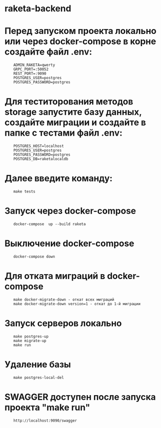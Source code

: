# raketa-backend

# Перед запуском проекта локально или через docker-compose в корне создайте файл .env:
```
    ADMIN_RAKETA=qwerty
    GRPC_PORT=:50052
    REST_PORT=:9090
    POSTGRES_USER=postgres
    POSTGRES_PASSWORD=postgres
```

# Для теститорования методов storage запустите базу данных, создайте миграции и создайте в папке с тестами файл .env:
```
    POSTGRES_HOST=localhost
    POSTGRES_USER=postgres
    POSTGRES_PASSWORD=postgres
    POSTGRES_DB=raketalocaldb
```
# Далее введите команду:
```
    make tests
```

# Запуск через docker-compose
```
    docker-compose  up --build raketa
```
# Выключение docker-compose
```
    docker-compose down
```
# Для отката миграций в docker-compose
```
    make docker-migrate-down - откат всех миграций
    make docker-migrate-down version=1 - откат до 1-й миграции
```


# Запуск серверов локально
```
    make postgres-up
    make migrate-up
    make run
```

# Удаление базы
```
    make postgres-local-del
```

# SWAGGER доступен после запуска проекта "make run"
```
    http://localhost:9090/swagger
```